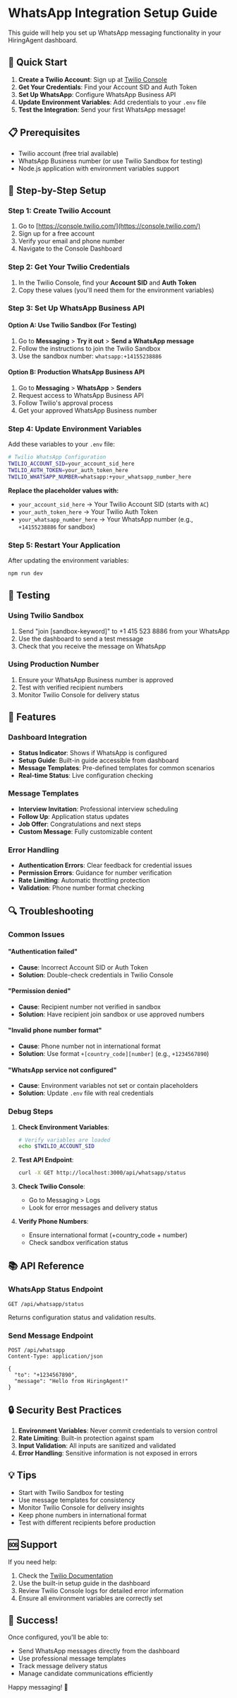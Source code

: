 # WhatsApp Integration Setup Guide

This guide will help you set up WhatsApp messaging functionality in your HiringAgent dashboard.

## 🚀 Quick Start

1. **Create a Twilio Account**: Sign up at [Twilio Console](https://console.twilio.com/)
2. **Get Your Credentials**: Find your Account SID and Auth Token
3. **Set Up WhatsApp**: Configure WhatsApp Business API
4. **Update Environment Variables**: Add credentials to your `.env` file
5. **Test the Integration**: Send your first WhatsApp message!

## 📋 Prerequisites

- Twilio account (free trial available)
- WhatsApp Business number (or use Twilio Sandbox for testing)
- Node.js application with environment variables support

## 🔧 Step-by-Step Setup

### Step 1: Create Twilio Account

1. Go to [https://console.twilio.com/](https://console.twilio.com/)
2. Sign up for a free account
3. Verify your email and phone number
4. Navigate to the Console Dashboard

### Step 2: Get Your Twilio Credentials

1. In the Twilio Console, find your **Account SID** and **Auth Token**
2. Copy these values (you'll need them for the environment variables)

### Step 3: Set Up WhatsApp Business API

#### Option A: Use Twilio Sandbox (For Testing)
1. Go to **Messaging** > **Try it out** > **Send a WhatsApp message**
2. Follow the instructions to join the Twilio Sandbox
3. Use the sandbox number: `whatsapp:+14155238886`

#### Option B: Production WhatsApp Business API
1. Go to **Messaging** > **WhatsApp** > **Senders**
2. Request access to WhatsApp Business API
3. Follow Twilio's approval process
4. Get your approved WhatsApp Business number

### Step 4: Update Environment Variables

Add these variables to your `.env` file:

```bash
# Twilio WhatsApp Configuration
TWILIO_ACCOUNT_SID=your_account_sid_here
TWILIO_AUTH_TOKEN=your_auth_token_here
TWILIO_WHATSAPP_NUMBER=whatsapp:+your_whatsapp_number_here
```

**Replace the placeholder values with:**
- `your_account_sid_here` → Your Twilio Account SID (starts with `AC`)
- `your_auth_token_here` → Your Twilio Auth Token
- `your_whatsapp_number_here` → Your WhatsApp number (e.g., `+14155238886` for sandbox)

### Step 5: Restart Your Application

After updating the environment variables:
```bash
npm run dev
```

## 🧪 Testing

### Using Twilio Sandbox
1. Send "join [sandbox-keyword]" to +1 415 523 8886 from your WhatsApp
2. Use the dashboard to send a test message
3. Check that you receive the message on WhatsApp

### Using Production Number
1. Ensure your WhatsApp Business number is approved
2. Test with verified recipient numbers
3. Monitor Twilio Console for delivery status

## 🎯 Features

### Dashboard Integration
- **Status Indicator**: Shows if WhatsApp is configured
- **Setup Guide**: Built-in guide accessible from dashboard
- **Message Templates**: Pre-defined templates for common scenarios
- **Real-time Status**: Live configuration checking

### Message Templates
- **Interview Invitation**: Professional interview scheduling
- **Follow Up**: Application status updates
- **Job Offer**: Congratulations and next steps
- **Custom Message**: Fully customizable content

### Error Handling
- **Authentication Errors**: Clear feedback for credential issues
- **Permission Errors**: Guidance for number verification
- **Rate Limiting**: Automatic throttling protection
- **Validation**: Phone number format checking

## 🔍 Troubleshooting

### Common Issues

#### "Authentication failed"
- **Cause**: Incorrect Account SID or Auth Token
- **Solution**: Double-check credentials in Twilio Console

#### "Permission denied"
- **Cause**: Recipient number not verified in sandbox
- **Solution**: Have recipient join sandbox or use approved numbers

#### "Invalid phone number format"
- **Cause**: Phone number not in international format
- **Solution**: Use format `+[country_code][number]` (e.g., `+1234567890`)

#### "WhatsApp service not configured"
- **Cause**: Environment variables not set or contain placeholders
- **Solution**: Update `.env` file with real credentials

### Debug Steps

1. **Check Environment Variables**:
   ```bash
   # Verify variables are loaded
   echo $TWILIO_ACCOUNT_SID
   ```

2. **Test API Endpoint**:
   ```bash
   curl -X GET http://localhost:3000/api/whatsapp/status
   ```

3. **Check Twilio Console**:
   - Go to Messaging > Logs
   - Look for error messages and delivery status

4. **Verify Phone Numbers**:
   - Ensure international format (+country_code + number)
   - Check sandbox verification status

## 📚 API Reference

### WhatsApp Status Endpoint
```
GET /api/whatsapp/status
```
Returns configuration status and validation results.

### Send Message Endpoint
```
POST /api/whatsapp
Content-Type: application/json

{
  "to": "+1234567890",
  "message": "Hello from HiringAgent!"
}
```

## 🔒 Security Best Practices

1. **Environment Variables**: Never commit credentials to version control
2. **Rate Limiting**: Built-in protection against spam
3. **Input Validation**: All inputs are sanitized and validated
4. **Error Handling**: Sensitive information is not exposed in errors

## 💡 Tips

- Start with Twilio Sandbox for testing
- Use message templates for consistency
- Monitor Twilio Console for delivery insights
- Keep phone numbers in international format
- Test with different recipients before production

## 🆘 Support

If you need help:
1. Check the [Twilio Documentation](https://www.twilio.com/docs/whatsapp)
2. Use the built-in setup guide in the dashboard
3. Review Twilio Console logs for detailed error information
4. Ensure all environment variables are correctly set

## 🎉 Success!

Once configured, you'll be able to:
- Send WhatsApp messages directly from the dashboard
- Use professional message templates
- Track message delivery status
- Manage candidate communications efficiently

Happy messaging! 🚀
